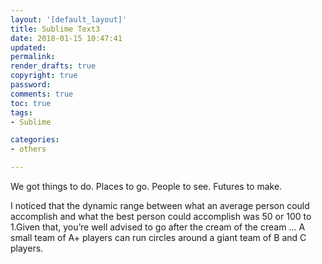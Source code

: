 ```yaml
---
layout: '[default_layout]'   
title: Sublime Text3           
date: 2018-01-15 10:47:41  
updated: 
permalink: 
render_drafts: true
copyright: true
password: 
comments: true
toc: true                  
tags:                        
- Sublime

categories:                  
- others

---
```

We got things to do. Places to go. People to see. Futures to make.

I noticed that the dynamic range between what an average person could accomplish and what the best person could accomplish was 50 or 100 to 1.Given that, you’re well advised to go after the cream of the cream … A small team of A+ players can run circles around a giant team of B and C players.
<!--more-->



















